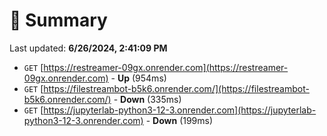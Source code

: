 # 📖 Summary
Last updated: **6/26/2024, 2:41:09 PM**

- `GET` [https://restreamer-09gx.onrender.com](https://restreamer-09gx.onrender.com) - **Up** (954ms)
- `GET` [https://filestreambot-b5k6.onrender.com/](https://filestreambot-b5k6.onrender.com/) - **Down** (335ms)
- `GET` [https://jupyterlab-python3-12-3.onrender.com](https://jupyterlab-python3-12-3.onrender.com) - **Down** (199ms)
